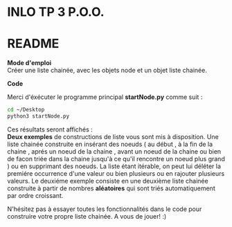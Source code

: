 # INLO TP 3 P.O.O.

README
======

**Mode d'emploi**
<br>
Créer une liste chainée, avec les objets node et un objet liste chainée.    


**Code**

Merci d'éxécuter le programme principal <b>startNode.py</b> comme suit :

```bash
cd ~/Desktop
python3 startNode.py

```
Ces résultats seront affichés :
<br>
<b>Deux exemples</b> de constructions de liste vous sont mis à disposition. Une liste chainée construite en insérant des noeuds ( au début , à la fin de la chaine , aprés un noeud de la chaine , avant un noeud de la chaine ou bien de facon triée
dans la chaine jusqu'à ce qu'il rencontre un noeud plus grand ) ou en supprimant des noeuds.
La liste étant itérable, on peut lui déléter la premiére occurrence d'une valeur ou bien plusieurs ou en rajouter plusieurs valeurs. 
Le deuxiéme exemple consiste en une deuxième liste chainée construite à partir de nombres <b>aléatoires</b> qui sont triés automatiquement
par ordre croissant.

N'hésitez pas à essayer toutes les fonctionnalités dans le code pour construire votre propre liste chainée. A vous de jouer! :)
